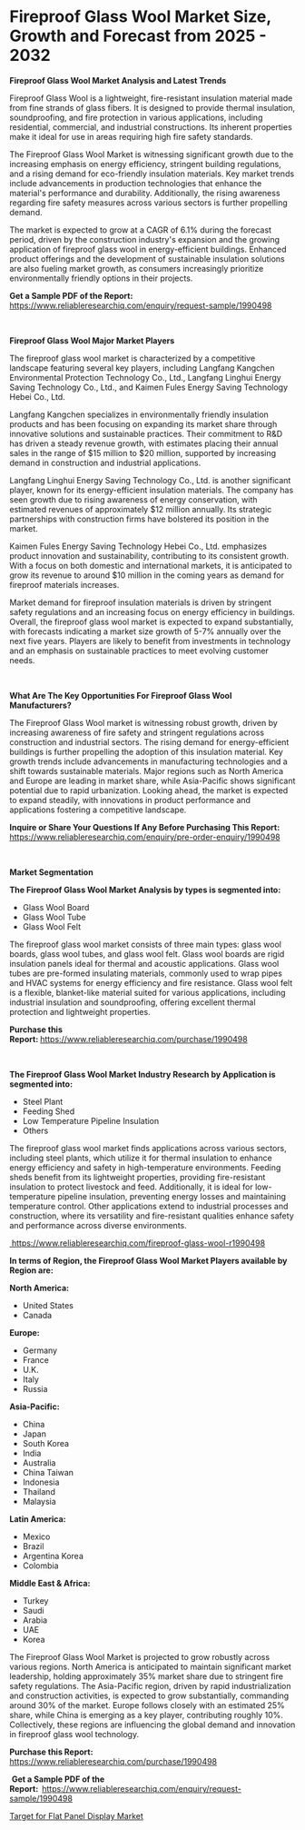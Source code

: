 <p><h1>Fireproof Glass Wool Market Size, Growth and Forecast from 2025 - 2032</h1></p><p><strong>Fireproof Glass Wool Market Analysis and Latest Trends</strong></p>
<p><p>Fireproof Glass Wool is a lightweight, fire-resistant insulation material made from fine strands of glass fibers. It is designed to provide thermal insulation, soundproofing, and fire protection in various applications, including residential, commercial, and industrial constructions. Its inherent properties make it ideal for use in areas requiring high fire safety standards. </p><p>The Fireproof Glass Wool Market is witnessing significant growth due to the increasing emphasis on energy efficiency, stringent building regulations, and a rising demand for eco-friendly insulation materials. Key market trends include advancements in production technologies that enhance the material's performance and durability. Additionally, the rising awareness regarding fire safety measures across various sectors is further propelling demand. </p><p>The market is expected to grow at a CAGR of 6.1% during the forecast period, driven by the construction industry's expansion and the growing application of fireproof glass wool in energy-efficient buildings. Enhanced product offerings and the development of sustainable insulation solutions are also fueling market growth, as consumers increasingly prioritize environmentally friendly options in their projects.</p></p>
<p><strong>Get a Sample PDF of the Report:&nbsp;</strong> <a href="https://www.reliableresearchiq.com/enquiry/request-sample/1990498?utm_campaign=121&utm_medium=2&utm_source=Github&utm_content=ia&utm_term=05022025&utm_id=fireproof-glass-wool">https://www.reliableresearchiq.com/enquiry/request-sample/1990498</a></p>
<p>&nbsp;</p>
<p><strong>Fireproof Glass Wool Major Market Players</strong></p>
<p><p>The fireproof glass wool market is characterized by a competitive landscape featuring several key players, including Langfang Kangchen Environmental Protection Technology Co., Ltd., Langfang Linghui Energy Saving Technology Co., Ltd., and Kaimen Fules Energy Saving Technology Hebei Co., Ltd. </p><p>Langfang Kangchen specializes in environmentally friendly insulation products and has been focusing on expanding its market share through innovative solutions and sustainable practices. Their commitment to R&D has driven a steady revenue growth, with estimates placing their annual sales in the range of $15 million to $20 million, supported by increasing demand in construction and industrial applications.</p><p>Langfang Linghui Energy Saving Technology Co., Ltd. is another significant player, known for its energy-efficient insulation materials. The company has seen growth due to rising awareness of energy conservation, with estimated revenues of approximately $12 million annually. Its strategic partnerships with construction firms have bolstered its position in the market.</p><p>Kaimen Fules Energy Saving Technology Hebei Co., Ltd. emphasizes product innovation and sustainability, contributing to its consistent growth. With a focus on both domestic and international markets, it is anticipated to grow its revenue to around $10 million in the coming years as demand for fireproof materials increases.</p><p>Market demand for fireproof insulation materials is driven by stringent safety regulations and an increasing focus on energy efficiency in buildings. Overall, the fireproof glass wool market is expected to expand substantially, with forecasts indicating a market size growth of 5-7% annually over the next five years. Players are likely to benefit from investments in technology and an emphasis on sustainable practices to meet evolving customer needs.</p></p>
<p>&nbsp;</p>
<p><strong>What Are The Key Opportunities For Fireproof Glass Wool Manufacturers?</strong></p>
<p><p>The Fireproof Glass Wool market is witnessing robust growth, driven by increasing awareness of fire safety and stringent regulations across construction and industrial sectors. The rising demand for energy-efficient buildings is further propelling the adoption of this insulation material. Key growth trends include advancements in manufacturing technologies and a shift towards sustainable materials. Major regions such as North America and Europe are leading in market share, while Asia-Pacific shows significant potential due to rapid urbanization. Looking ahead, the market is expected to expand steadily, with innovations in product performance and applications fostering a competitive landscape.</p></p>
<p><strong>Inquire or Share Your Questions If Any Before Purchasing This Report:</strong> <a href="https://www.reliableresearchiq.com/enquiry/pre-order-enquiry/1990498?utm_campaign=121&utm_medium=2&utm_source=Github&utm_content=ia&utm_term=05022025&utm_id=fireproof-glass-wool">https://www.reliableresearchiq.com/enquiry/pre-order-enquiry/1990498</a></p>
<p>&nbsp;</p>
<p><strong>Market Segmentation</strong></p>
<p><strong>The Fireproof Glass Wool Market Analysis by types is segmented into:</strong></p>
<p><ul><li>Glass Wool Board</li><li>Glass Wool Tube</li><li>Glass Wool Felt</li></ul></p>
<p><p>The fireproof glass wool market consists of three main types: glass wool boards, glass wool tubes, and glass wool felt. Glass wool boards are rigid insulation panels ideal for thermal and acoustic applications. Glass wool tubes are pre-formed insulating materials, commonly used to wrap pipes and HVAC systems for energy efficiency and fire resistance. Glass wool felt is a flexible, blanket-like material suited for various applications, including industrial insulation and soundproofing, offering excellent thermal protection and lightweight properties.</p></p>
<p><strong>Purchase this Report:&nbsp;</strong><a href="https://www.reliableresearchiq.com/purchase/1990498?utm_campaign=121&utm_medium=2&utm_source=Github&utm_content=ia&utm_term=05022025&utm_id=fireproof-glass-wool">https://www.reliableresearchiq.com/purchase/1990498</a></p>
<p>&nbsp;</p>
<p><strong>The Fireproof Glass Wool Market Industry Research by Application is segmented into:</strong></p>
<p><ul><li>Steel Plant</li><li>Feeding Shed</li><li>Low Temperature Pipeline Insulation</li><li>Others</li></ul></p>
<p><p>The fireproof glass wool market finds applications across various sectors, including steel plants, which utilize it for thermal insulation to enhance energy efficiency and safety in high-temperature environments. Feeding sheds benefit from its lightweight properties, providing fire-resistant insulation to protect livestock and feed. Additionally, it is ideal for low-temperature pipeline insulation, preventing energy losses and maintaining temperature control. Other applications extend to industrial processes and construction, where its versatility and fire-resistant qualities enhance safety and performance across diverse environments.</p></p>
<p><a href="https://www.reliableresearchiq.com/fireproof-glass-wool-r1990498?utm_campaign=121&utm_medium=2&utm_source=Github&utm_content=ia&utm_term=05022025&utm_id=fireproof-glass-wool">&nbsp;https://www.reliableresearchiq.com/fireproof-glass-wool-r1990498</a></p>
<p><strong>In terms of Region, the Fireproof Glass Wool Market Players available by Region are:</strong></p>
<p>
    <p> <strong> North America: </strong>
        <ul>
            <li>United States</li>
            <li>Canada</li>
        </ul>
        </p> 
    <p> <strong> Europe: </strong>
        <ul>
            <li>Germany</li>
            <li>France</li>
            <li>U.K.</li>
            <li>Italy</li>
            <li>Russia</li>
        </ul>
        </p> 
    <p> <strong> Asia-Pacific: </strong>
        <ul>
            <li>China</li>
            <li>Japan</li>
            <li>South Korea</li>
            <li>India</li>
            <li>Australia</li>
            <li>China Taiwan</li>
            <li>Indonesia</li>
            <li>Thailand</li>
            <li>Malaysia</li>
        </ul>
        </p> 
    <p> <strong> Latin America: </strong>
        <ul>
            <li>Mexico</li>
            <li>Brazil</li>
            <li>Argentina Korea</li>
            <li>Colombia</li>
        </ul>
        </p> 
    <p> <strong> Middle East & Africa: </strong>
        <ul>
            <li>Turkey</li>
            <li>Saudi</li>
            <li>Arabia</li>
            <li>UAE</li>
            <li>Korea</li>
        </ul>
    </p>
    </p>
<p><p>The Fireproof Glass Wool Market is projected to grow robustly across various regions. North America is anticipated to maintain significant market leadership, holding approximately 35% market share due to stringent fire safety regulations. The Asia-Pacific region, driven by rapid industrialization and construction activities, is expected to grow substantially, commanding around 30% of the market. Europe follows closely with an estimated 25% share, while China is emerging as a key player, contributing roughly 10%. Collectively, these regions are influencing the global demand and innovation in fireproof glass wool technology.</p></p>
<p><strong>Purchase this Report: </strong><a href="https://www.reliableresearchiq.com/purchase/1990498?utm_campaign=121&utm_medium=2&utm_source=Github&utm_content=ia&utm_term=05022025&utm_id=fireproof-glass-wool">https://www.reliableresearchiq.com/purchase/1990498</a></p>
<p>&nbsp;<strong>Get a Sample PDF of the Report:&nbsp;&nbsp;</strong><a href="https://www.reliableresearchiq.com/enquiry/request-sample/1990498?utm_campaign=121&utm_medium=2&utm_source=Github&utm_content=ia&utm_term=05022025&utm_id=fireproof-glass-wool">https://www.reliableresearchiq.com/enquiry/request-sample/1990498</a></p>
<p><strong></strong></p>
<p><p><a href="https://github.com/daphnyvashdi/Market-Research-Report-List-1/blob/main/target-for-flat-panel-display-market.md?utm_campaign=121&utm_medium=2&utm_source=Github&utm_content=ia&utm_term=05022025&utm_id=fireproof-glass-wool">Target for Flat Panel Display Market</a></p></p>